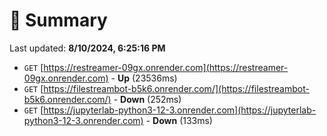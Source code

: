 # 📖 Summary
Last updated: **8/10/2024, 6:25:16 PM**

- `GET` [https://restreamer-09gx.onrender.com](https://restreamer-09gx.onrender.com) - **Up** (23536ms)
- `GET` [https://filestreambot-b5k6.onrender.com/](https://filestreambot-b5k6.onrender.com/) - **Down** (252ms)
- `GET` [https://jupyterlab-python3-12-3.onrender.com](https://jupyterlab-python3-12-3.onrender.com) - **Down** (133ms)

